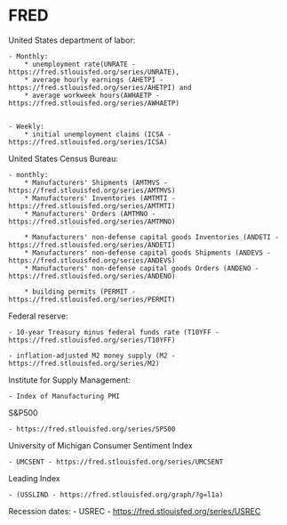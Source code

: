 # FRED

United States department of labor:
    
    - Monthly:
        * unemployment rate(UNRATE - https://fred.stlouisfed.org/series/UNRATE),
        * average hourly earnings (AHETPI - https://fred.stlouisfed.org/series/AHETPI) and
        * average workweek hours(AWHAETP - https://fred.stlouisfed.org/series/AWHAETP) 
    
    
    - Weekly:
        * initial unemployment claims (ICSA - https://fred.stlouisfed.org/series/ICSA)

United States Census Bureau:

    - monthly:
        * Manufacturers' Shipments (AMTMVS - https://fred.stlouisfed.org/series/AMTMVS)
        * Manufacturers' Inventories (AMTMTI - https://fred.stlouisfed.org/series/AMTMTI)
        * Manufacturers' Orders (AMTMNO - https://fred.stlouisfed.org/series/AMTMNO)
    
        * Manufacturers' non-defense capital goods Inventories (ANDETI - https://fred.stlouisfed.org/series/ANDETI)
        * Manufacturers' non-defense capital goods Shipments (ANDEVS - https://fred.stlouisfed.org/series/ANDEVS)
        * Manufacturers' non-defense capital goods Orders (ANDENO - https://fred.stlouisfed.org/series/ANDENO)
    
        * building permits (PERMIT - https://fred.stlouisfed.org/series/PERMIT)

Federal reserve:

    - 10-year Treasury minus federal funds rate (T10YFF - https://fred.stlouisfed.org/series/T10YFF)
    
    - inflation-adjusted M2 money supply (M2 - https://fred.stlouisfed.org/series/M2)


Institute for Supply Management:

    - Index of Manufacturing PMI

S&P500

    - https://fred.stlouisfed.org/series/SP500

University of Michigan Consumer Sentiment Index
    
    - UMCSENT - https://fred.stlouisfed.org/series/UMCSENT


Leading Index

    - (USSLIND - https://fred.stlouisfed.org/graph/?g=l1a)
    
    
Recession dates:
    - USREC - https://fred.stlouisfed.org/series/USREC
